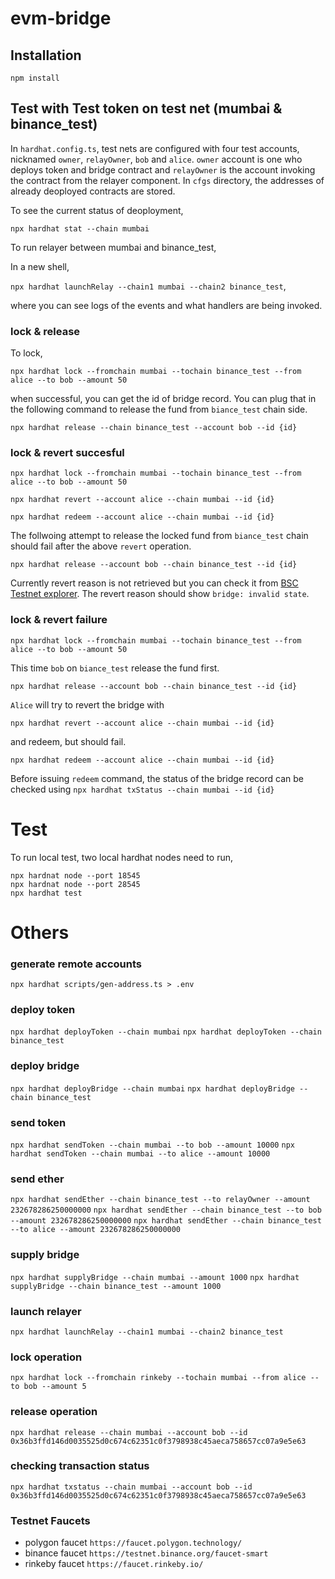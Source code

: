 # evm-bridge

## Installation
```
npm install
```

## Test with Test token on test net (mumbai & binance_test)
In `hardhat.config.ts`, test nets are configured with four test accounts, nicknamed `owner`, `relayOwner`, `bob` and `alice`. 
`owner` account is one who deploys token and bridge contract and `relayOwner` is the account invoking the contract from the relayer component. 
In `cfgs` directory, the addresses of already deoployed contracts are stored.

To see the current status of deoployment,

`npx hardhat stat --chain mumbai`

To run relayer between mumbai and binance_test,

In a new shell, 

`npx hardhat launchRelay --chain1 mumbai --chain2 binance_test`,

where you can see logs of the events and what handlers are being invoked.


### lock & release
To lock,

`npx hardhat lock --fromchain mumbai --tochain binance_test --from alice --to bob --amount 50`

when successful, you can get the id of bridge record. You can plug that in the following command to release the fund from `biance_test` chain side.

`npx hardhat release --chain binance_test --account bob --id {id}`

### lock & revert succesful
`npx hardhat lock --fromchain mumbai --tochain binance_test --from alice --to bob --amount 50`

`npx hardhat revert --account alice --chain mumbai --id {id}`

`npx hardhat redeem --account alice --chain mumbai --id {id}`

The follwoing attempt to release the locked fund from `biance_test` chain should fail after the above `revert` operation.

`npx hardhat release --account bob --chain binance_test --id {id}`

Currently revert reason is not retrieved but you can check it from [BSC Testnet explorer](https://testnet.bscscan.com/).
The revert reason should show `bridge: invalid state`.

### lock & revert failure
`npx hardhat lock --fromchain mumbai --tochain binance_test --from alice --to bob --amount 50`

This time `bob` on `biance_test` release the fund first.

`npx hardhat release --account bob --chain binance_test --id {id}`

`Alice` will try to revert the bridge with

`npx hardhat revert --account alice --chain mumbai --id {id}`

and redeem, but should fail.

`npx hardhat redeem --account alice --chain mumbai --id {id}`

Before issuing `redeem` command, the status of the bridge record can be checked using
`npx hardhat txStatus --chain mumbai --id {id}`

# Test
To run local test, two local hardhat nodes need to run,
```
npx hardnat node --port 18545
npx hardnat node --port 28545
npx hardhat test
```

# Others

### generate remote accounts
`npx hardhat scripts/gen-address.ts > .env`

### deploy token
`npx hardhat deployToken --chain mumbai`
`npx hardhat deployToken --chain binance_test`

### deploy bridge
`npx hardhat deployBridge --chain mumbai`
`npx hardhat deployBridge --chain binance_test`

### send token
`npx hardhat sendToken --chain mumbai --to bob --amount 10000`
`npx hardhat sendToken --chain mumbai --to alice --amount 10000`

### send ether
`npx hardhat sendEther --chain binance_test --to relayOwner --amount 232678286250000000` 
`npx hardhat sendEther --chain binance_test --to bob --amount 232678286250000000` 
`npx hardhat sendEther --chain binance_test --to alice --amount 232678286250000000` 

### supply bridge
`npx hardhat supplyBridge --chain mumbai --amount 1000`
`npx hardhat supplyBridge --chain binance_test --amount 1000`

### launch relayer
`npx hardhat launchRelay --chain1 mumbai --chain2 binance_test`

### lock operation
`npx hardhat lock --fromchain rinkeby --tochain mumbai --from alice --to bob --amount 5`

### release operation
`npx hardhat release --chain mumbai --account bob --id 0x36b3ffd146d0035525d0c674c62351c0f3798938c45aeca758657cc07a9e5e63`

### checking transaction status
`npx hardhat txstatus --chain mumbai --account bob --id 0x36b3ffd146d0035525d0c674c62351c0f3798938c45aeca758657cc07a9e5e63`

### Testnet Faucets
- polygon faucet `https://faucet.polygon.technology/`
- binance faucet `https://testnet.binance.org/faucet-smart`
- rinkeby faucet `https://faucet.rinkeby.io/`